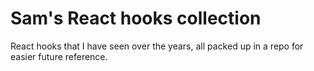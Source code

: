 # Sam's React hooks collection

React hooks that I have seen over the years, all packed up in a repo for easier future reference.
